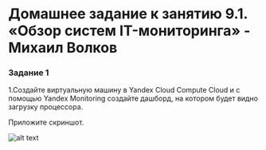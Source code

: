 # Домашнее задание к занятию 9.1. «Обзор систем IT-мониторинга» - Михаил Волков


### Задание 1

1.Создайте виртуальную машину в Yandex Cloud Compute Cloud и с помощью Yandex Monitoring создайте дашборд, на котором будет видно загрузку процессора.

Приложите скриншот.

![alt text](https://drive.google.com/file/d/1-7OvYxZ1DcyhnwYSJAl27bXNtHJbwzvm/view?usp=sharing)
